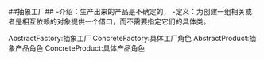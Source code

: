 ##抽象工厂##
-介绍：生产出来的产品是不确定的，
-定义：为创建一组相关或者是相互依赖的对象提供一个借口，而不需要指定它们的具体类。

AbstractFactory:抽象工厂
ConcreteFactory:具体工厂角色
AbstractProduct:抽象产品角色
ConcreteProduct:具体产品角色